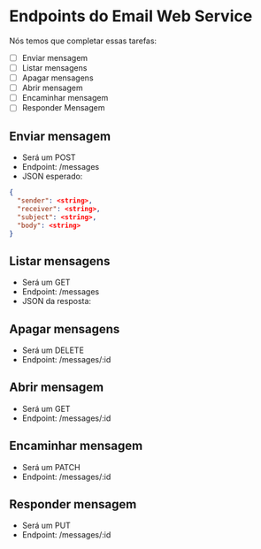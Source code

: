 # Endpoints do Email Web Service

Nós temos que completar essas tarefas:

- [ ] Enviar mensagem
- [ ] Listar mensagens
- [ ] Apagar mensagens
- [ ] Abrir mensagem
- [ ] Encaminhar mensagem
- [ ] Responder Mensagem

## Enviar mensagem

- Será um POST
- Endpoint: /messages
- JSON esperado:

```json
{
  "sender": <string>,
  "receiver": <string>,
  "subject": <string>,
  "body": <string> 
}
```

## Listar mensagens

- Será um GET
- Endpoint: /messages
- JSON da resposta:

## Apagar mensagens

- Será um DELETE
- Endpoint: /messages/:id

## Abrir mensagem

- Será um GET
- Endpoint: /messages/:id

## Encaminhar mensagem

- Será um PATCH
- Endpoint: /messages/:id

## Responder mensagem

- Será um PUT
- Endpoint: /messages/:id

